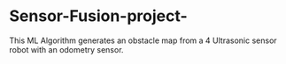 # Sensor-Fusion-project-
This ML Algorithm generates an obstacle map from a 4 Ultrasonic sensor robot with an odometry sensor.
